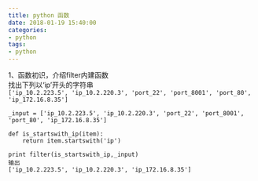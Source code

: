 ```yaml
---
title: python 函数
date: 2018-01-19 15:40:00
categories:
- python
tags:
- python
---
```


1、函数初识，介绍filter内建函数  
找出下列以‘ip’开头的字符串  
```['ip_10.2.223.5', 'ip_10.2.220.3', 'port_22', 'port_8001', 'port_80', 'ip_172.16.8.35']```
```
_input = ['ip_10.2.223.5', 'ip_10.2.220.3', 'port_22', 'port_8001', 'port_80', 'ip_172.16.8.35']

def is_startswith_ip(item):
    return item.startswith('ip')

print filter(is_startswith_ip,_input)
输出
['ip_10.2.223.5', 'ip_10.2.220.3', 'ip_172.16.8.35']
```
